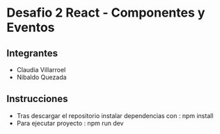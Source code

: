 # Desafio 2 React - Componentes y Eventos

## Integrantes
- Claudia Villarroel
- Nibaldo Quezada

## Instrucciones
- Tras descargar el repositorio instalar dependencias con : npm install
- Para ejecutar proyecto : npm run dev

